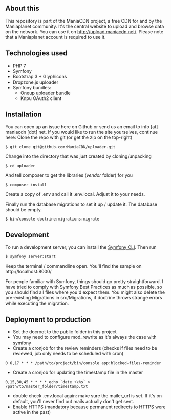 ## About this
This repository is part of the ManiaCDN project, a free CDN for and by the Maniaplanet community. It's the central website to upload and browse data on the network. You can use it on http://upload.maniacdn.net/. Please note that a Maniaplanet account is required to use it.

## Technologies used

 - PHP 7
 - Symfony
 - Bootstrap 3 + Glyphicons
 - Dropzone.js uploader
 - Symfony bundles:
	 - Oneup uploader bundle
	 - Knpu OAuth2 client

## Installation
You can open up an issue here on Github or send us an email to info [at] maniacdn [dot] net.
If you would like to run the site yourselves, continue here:
Clone the repo with git (or get the zip on the top-right)

	$ git clone git@github.com:ManiaCDN/uploader.git

Change into the directory that was just created by cloning/unpacking

    $ cd uploader

And tell composer to get the libraries (*vendor* folder) for you

    $ composer install

Create a copy of .env and call it .env.local. Adjust it to your needs.

Finally run the database migrations to set it up / update it. The database should be empty.

    $ bin/console doctrine:migrations:migrate 

## Development

To run a development server, you can install the [Symfony CLI](https://symfony.com/download). Then run

    $ symfony server:start
	
Keep the terminal / commandline open. You'll find the sample on http://localhost:8000/

For people familiar with Symfony, things should go pretty straightforward. I have tried to comply with Symfony Best Practices as much as possible, so you should find all files where you'd expect them.
You might also delete the pre-existing Migrations in src/Migrations, if doctrine throws strange errors while executing the migration.

## Deployment to production

- Set the docroot to the public folder in this project
- You may need to configure mod_rewrite as it's always the case with symfony
- Create a cronjob for the review reminders (checks if files need to be reviewed, job only needs to be scheduled with cron)
```
0 6,17 * * * /path/to/project/bin/console app:blocked-files-reminder
```
- Create a cronjob for updating the timestamp file in the master
```
0,15,30,45 * * * * echo `date +\%s` > /path/to/master_folder/timestamp.txt
```
- double check .env.local again: make sure the mailer_url is set. If it's on default, you'll never find out mails actually
  don't get sent.
- Enable HTTPS (mandatory because permanent redirects to HTTPS were active in the past)
